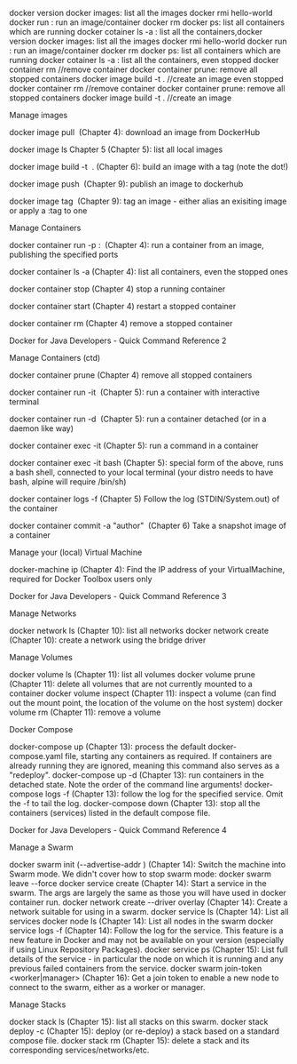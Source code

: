 docker version 
docker images: list all the images
docker rmi hello-world
docker run <image-name> : run an image/container
docker rm <container-name>
docker ps: list all containers which are running
docker cotainer ls -a : list all the containers,docker version
docker images: list all the images
docker rmi hello-world
docker run <image-name> : run an image/container
docker rm <container-name>
docker ps: list all containers which are running
docker cotainer ls -a : list all the containers, even stopped
docker container rm <container-name> //remove container
docker container prune: remove all stopped containers
docker image build -t <name> . //create an image even stopped
docker container rm <container-name> //remove container
docker container prune: remove all stopped containers
docker image build -t <name> . //create an image

Manage images 
 
docker image pull <image name> (Chapter 4): download an image from DockerHub 
 
docker image ls Chapter 5 (Chapter 5): list all local images 
 
docker image build -t <image name> .  (Chapter 6): build an image with a tag (note the dot!) 
 
docker image push <image name>  (Chapter 9): publish an image to dockerhub 
 
docker image tag <image id> <tag name>  (Chapter 9): tag an image - either alias an exisiting image or apply a :tag to one 
 
 
Manage Containers  
 
docker container run -p <public port>:<container port> <image name>  (Chapter 4): run a container from an image, publishing the specified ports 
 
docker container ls -a (Chapter 4): list all containers, even the stopped ones 
 
docker container stop <container id>  (Chapter 4) stop a running container 
 
docker container start <container id>  (Chapter 4) restart a stopped container 
 
docker container rm <container id>  (Chapter 4) remove a stopped container 

 Docker for Java Developers - Quick Command Reference 2 
 
Manage Containers  (ctd) 
 
docker container prune (Chapter 4) remove all stopped containers 
 
docker container run -it  <image name>  (Chapter 5): run a container with interactive terminal 
 
docker container run -d  <image name> (Chapter 5): run a container detached (or in a daemon like way) 
 
docker container exec -it <container id> <command> (Chapter 5): run a command in a container 
 
docker container exec -it <container id> bash (Chapter 5): special form of the above, runs a bash shell, connected to your local terminal (your distro needs to have bash, alpine will require /bin/sh) 
 
docker container logs -f <container id>  (Chapter 5) Follow the log (STDIN/System.out) of the container 
 
docker container commit -a "author" <container id> <image name> (Chapter 6) Take a snapshot image of a container 
 
Manage your (local) Virtual Machine 
 
docker-machine ip  (Chapter 4): Find the IP address of your VirtualMachine, required for Docker Toolbox users only 

 Docker for Java Developers - Quick Command Reference 3 
 
 
Manage Networks 
 
docker network ls (Chapter 10): list all networks docker network create <network name> (Chapter 10): create a network using the bridge driver 
 
Manage Volumes 
 
docker volume ls (Chapter 11): list all volumes docker volume prune (Chapter 11): delete all volumes that are not currently mounted to a container docker volume inspect <volume name> (Chapter 11): inspect a volume (can find out the mount point, the location of the volume on the host system) docker volume rm <volume name> (Chapter 11): remove a volume 
 
Docker Compose 
 
docker-compose up (Chapter 13): process the default docker-compose.yaml file, starting any containers as required. If containers are already running they are ignored, meaning this command also serves as a "redeploy". docker-compose up -d (Chapter 13): run containers in the detached state. Note the order of the command line arguments! docker-compose logs -f <service name> (Chapter 13): follow the log for the specified service. Omit the -f to tail the log. docker-compose down (Chapter 13): stop all the containers (services) listed in the default compose file. 

 Docker for Java Developers - Quick Command Reference 4 
 
Manage a Swarm 
 
docker swarm init (--advertise-addr <ip address>) (Chapter 14): Switch the machine into Swarm mode. We didn't cover how to stop swarm mode: docker swarm leave --force  docker service create <args> (Chapter 14): Start a service in the swarm. The args are largely the same as those you will have used in docker container run. docker network create --driver overlay <name> (Chapter 14): Create a network suitable for using in a swarm. docker service ls  (Chapter 14): List all services docker node ls  (Chapter 14): List all nodes in the swarm docker service logs -f <service name> (Chapter 14): Follow the log for the service. This feature is a new feature in Docker and may not be available on your version (especially if using Linux Repository Packages). docker service ps <service name> (Chapter 15): List full details of the service - in particular the node on which it is running and any previous failed containers from the service. docker swarm join-token <worker|manager> (Chapter 16): Get a join token to enable a new node to connect to the swarm, either as a worker or manager. 
 
Manage Stacks 
 
docker stack ls (Chapter 15): list all stacks on this swarm. docker stack deploy -c <compose file> <stack name> (Chapter 15): deploy (or re-deploy) a stack based on a standard compose file. docker stack rm <stack name> (Chapter 15): delete a stack and its corresponding services/networks/etc.  
 
